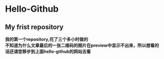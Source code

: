 # Hello-Github
## My frist repository
**我的第一个repository,花了三个多小时做的**<br>
**不知道为什么文章最后的一张二维码的图片在preview中显示不出来，所以想看的话还请您移步到上面hello-github的网站去看**<br>
